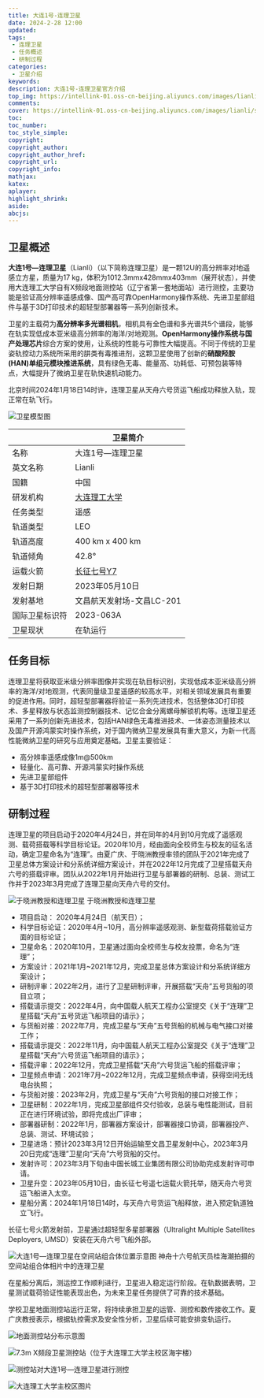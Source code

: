 ```yaml
---
title: 大连1号-连理卫星
date: 2024-2-28 12:00
updated:
tags: 
 - 连理卫星
 - 任务概述
 - 研制过程
categories: 
 - 卫星介绍
keywords:
description: 大连1号-连理卫星官方介绍
top_img: https://intellink-01.oss-cn-beijing.aliyuncs.com/images/lianli/satellite_model.png
comments:
cover: https://intellink-01.oss-cn-beijing.aliyuncs.com/images/lianli/satellite_model.png
toc:
toc_number:
toc_style_simple:
copyright:
copyright_author:
copyright_author_href:
copyright_url:
copyright_info:
mathjax:
katex:
aplayer:
highlight_shrink:
aside:
abcjs:
---
```


## 卫星概述

**大连1号—连理卫星**（Lianli）（以下简称连理卫星）是一颗12U的高分辨率对地遥感立方星，质量为17 kg，体积为1012.3mmx428mmx403mm（展开状态），并使用大连理工大学自有X频段地面测控站（辽宁省第一套地面站）进行测控，主要功能是验证高分辨率遥感成像、国产高可靠OpenHarmony操作系统、先进卫星部组件与基于3D打印技术的超轻型部署器等一系列创新技术。

卫星的主载荷为**高分辨率多光谱相机**，相机具有全色谱和多光谱共5个谱段，能够在轨实现低成本亚米级高分辨率的海洋/对地观测。**OpenHarmony操作系统与国产处理芯片**综合方案的使用，让系统的性能与可靠性大幅提高。不同于传统的卫星姿轨控动力系统所采用的肼类有毒推进剂，这颗卫星使用了创新的**硝酸羟胺(HAN)单组元模块推进系统**，具有绿色无毒、能量高、功耗低、可预包装等特点，大幅提升了微纳卫星在轨快速机动能力。

北京时间2024年1月18日14时许，连理卫星从天舟六号货运飞船成功释放入轨，现正常在轨飞行。

![卫星模型图](https://intellink-01.oss-cn-beijing.aliyuncs.com/images/lianli/satellite_model.png)

|      |  卫星简介 |
|  ------      |---|
|  名称    |  大连1号—连理卫星 |
|  英文名称    |   Lianli |
|  国籍        |  中国 |
|  研发机构    | [大连理工大学](https://www.dlut.edu.cn/)  |
|  任务类型    |  遥感 |
|  轨道类型    |  LEO |
|  轨道高度    |  400 km x 400 km |
|  轨道倾角    |  42.8°  |
|  运载火箭    |  [长征七号Y7](https://sat.huijiwiki.com/wiki/%E9%95%BF%E5%BE%81%E4%B8%83%E5%8F%B7) |
|  发射日期    |  2023年05月10日 |
|  发射基地    | 文昌航天发射场-文昌LC-201 |
|  国际卫星标识符 | 2023-063A |
|  卫星现状    | 在轨运行 |

## 任务目标

连理卫星将获取亚米级分辨率图像并实现在轨目标识别，实现低成本亚米级高分辨率的海洋/对地观测，代表同量级卫星遥感的较高水平，对相关领域发展具有重要的促进作用。同时，超轻型部署器将验证一系列先进技术，包括整体3D打印技术、多星释放与状态监测控制器技术、记忆合金分离螺母解锁机构等。连理卫星还采用了一系列创新先进技术，包括HAN绿色无毒推进技术、一体姿态测量技术以及国产开源鸿蒙实时操作系统，对于国内微纳卫星发展具有重大意义，为新一代高性能微纳卫星的研究与应用奠定基础。卫星主要验证：

- 高分辨率遥感成像1m@500km
- 轻量化、高可靠、开源鸿蒙实时操作系统
- 先进卫星部组件
- 基于3D打印技术的超轻型部署器等技术

## 研制过程

连理卫星的项目启动于2020年4月24日，并在同年的4月到10月完成了遥感观测、载荷搭载等科学目标论证。2020年10月，经由面向全校师生与校友的征名活动，确定卫星命名为“连理”。由夏广庆、于晓洲教授率领的团队于2021年完成了卫星总体方案设计和分系统详细方案设计，并在2022年12月完成了卫星搭载天舟六号的搭载评审。团队从2022年1月开始进行卫星与部署器的研制、总装、测试工作并于2023年3月完成了连理卫星向天舟六号的交付。

![于晓洲教授和连理卫星](https://intellink-01.oss-cn-beijing.aliyuncs.com/images/lianli/%E5%A4%A7%E8%BF%9E1%E5%8F%B7%E2%80%94%E8%BF%9E%E7%90%86%E5%8D%AB%E6%98%9F%E5%9C%A8%E6%B5%B7%E5%8D%97%E6%96%87%E6%98%8C%E5%8F%91%E5%B0%84%E5%9C%BA.jpg)
于晓洲教授和连理卫星

- 项目启动： 2020年4月24日（航天日）；
- 科学目标论证：2020年4月~10月，高分辨率遥感观测、新型载荷搭载验证方面的目标论证；
- 卫星命名：2020年10月，卫星通过面向全校师生与校友投票，命名为“连理”；
- 方案设计：2021年1月~2021年12月，完成卫星总体方案设计和分系统详细方案设计；
- 研制评审：2022年2月，进行了卫星研制评审，开展搭载“天舟”五号货船的项目立项；
- 搭载请示提交：2022年4月，向中国载人航天工程办公室提交《关于“连理”卫星搭载“天舟”五号货运飞船项目的请示》；
- 与货船对接：2022年7月，完成卫星与“天舟”五号货船的机械与电气接口对接工作；
- 搭载请示提交：2022年11月，向中国载人航天工程办公室提交《关于“连理”卫星搭载“天舟”六号货运飞船项目的请示》；
- 搭载评审：2022年12月，完成卫星搭载“天舟”六号货运飞船的搭载评审；
- 卫星频点申请：2021年7月~2022年12月，完成卫星频点申请，获得空间无线电台执照；
- 与货船对接：2023年2月，完成卫星与“天舟”六号货船的接口对接工作；
- 卫星研制：2022年1月，完成卫星部组件交付验收，总装与电性能测试，目前正在进行环境试验，即将完成出厂评审；
- 部署器研制：2022年1月，部署器方案设计，部署器接口协调，部署器投产、总装、测试、环境试验；
- 卫星进场：预计2023年3月12日开始运输至文昌卫星发射中心，2023年3月20日完成“连理”卫星向“天舟”六号货船的交付。
- 发射许可：2023年3月下旬由中国长城工业集团有限公司协助完成发射许可申请。
- 卫星升空：2023年05月10日，由长征七号遥七运载火箭托举，随天舟六号货运飞船进入太空。
- 星船分离：2024年1月18日14时，与天舟六号货运飞船释放，进入预定轨道独立飞行。

长征七号火箭发射前，卫星通过超轻型多星部署器（Ultralight Multiple Satellites Deployers, UMSD）安装在天舟六号飞船外部。

![大连1号—连理卫星在空间站组合体位置示意图](https://intellink-01.oss-cn-beijing.aliyuncs.com/images/lianli/%E5%A4%A7%E8%BF%9E1%E5%8F%B7%E2%80%94%E8%BF%9E%E7%90%86%E5%8D%AB%E6%98%9F%E5%9C%A8%E7%A9%BA%E9%97%B4%E7%AB%99%E7%BB%84%E5%90%88%E4%BD%93%E4%BD%8D%E7%BD%AE%E7%A4%BA%E6%84%8F%E5%9B%BE.jpg)
神舟十六号航天员桂海潮拍摄的空间站组合体相片中的连理卫星

在星船分离后，测运控工作顺利进行，卫星进入稳定运行阶段。在轨数据表明，卫星测试载荷验证性能表现出色，为未来卫星任务提供了可靠的技术基础。

学校卫星地面测控站运行正常，将持续承担卫星的运管、测控和数传接收工作。夏广庆教授表示，根据轨控需求及安全性分析，卫星后续可能安排变轨运行。

![地面测控站分布示意图](https://intellink-01.oss-cn-beijing.aliyuncs.com/images/lianli/%E8%BF%9E%E7%90%86%E7%9A%84%E5%9C%B0%E9%9D%A2%E6%B5%8B%E6%8E%A7%E7%AB%99.jpg)

![7.3m X频段卫星测控站（位于大连理工大学主校区海宇楼）](https://intellink-01.oss-cn-beijing.aliyuncs.com/images/lianli/%E5%8D%AB%E6%98%9F%E6%B5%8B%E6%8E%A7%E7%AB%99.jpg)

![测控站对大连1号—连理卫星进行测控](https://intellink-01.oss-cn-beijing.aliyuncs.com/images/lianli/%E6%B5%8B%E6%8E%A7%E7%AB%99%E5%AF%B9%E5%A4%A7%E8%BF%9E1%E5%8F%B7%E2%80%94%E8%BF%9E%E7%90%86%E5%8D%AB%E6%98%9F%E8%BF%9B%E8%A1%8C%E6%B5%8B%E6%8E%A7.jpg)

![大连理工大学主校区图片](https://intellink-01.oss-cn-beijing.aliyuncs.com/images/lianli/DUT.jpeg)

<!-- ## 参考链接

https://mp.weixin.qq.com/s/IuNXOP3v3Aq4dfPBCN-9hg
https://mp.weixin.qq.com/s/N178oKQqvC8tiEIEBedkEg

[星船分离！大连1号—连理卫星在轨释放圆满成功！](https://mp.weixin.qq.com/s/kkMwnnvfftCbxcfsOopTZQ) -->
